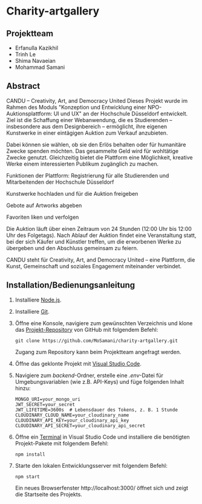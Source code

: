 # Charity-artgallery

## Projektteam

- Erfanulla Kazikhil
- Trinh Le
- Shima Navaeian
- Mohammad Samani

## Abstract

CANDU – Creativity, Art, and Democracy United
Dieses Projekt wurde im Rahmen des Moduls "Konzeption und Entwicklung einer NPO-Auktionsplattform: UI und UX" an der Hochschule Düsseldorf entwickelt. Ziel ist die Schaffung einer Webanwendung, die es Studierenden – insbesondere aus dem Designbereich – ermöglicht, ihre eigenen Kunstwerke in einer eintägigen Auktion zum Verkauf anzubieten.

Dabei können sie wählen, ob sie den Erlös behalten oder für humanitäre Zwecke spenden möchten. Das gesammelte Geld wird für wohltätige Zwecke genutzt. Gleichzeitig bietet die Plattform eine Möglichkeit, kreative Werke einem interessierten Publikum zugänglich zu machen.

Funktionen der Plattform:
Registrierung für alle Studierenden und Mitarbeitenden der Hochschule Düsseldorf

Kunstwerke hochladen und für die Auktion freigeben

Gebote auf Artworks abgeben

Favoriten liken und verfolgen

Die Auktion läuft über einen Zeitraum von 24 Stunden (12:00 Uhr bis 12:00 Uhr des Folgetags). Nach Ablauf der Auktion findet eine Veranstaltung statt, bei der sich Käufer und Künstler treffen, um die erworbenen Werke zu übergeben und den Abschluss gemeinsam zu feiern.

CANDU steht für Creativity, Art, and Democracy United – eine Plattform, die Kunst, Gemeinschaft und soziales Engagement miteinander verbindet.

## Installation/Bedienungsanleitung

1. Installiere [Node.js](https://nodejs.org/en/).

2. Installiere [Git](https://git-scm.com/downloads).

3. Öffne eine Konsole, navigiere zum gewünschten Verzeichnis und klone das [Projekt-Repository](https://github.com/MoSamani/charity-artgallery) von GitHub mit folgendem Befehl:

   ```
   git clone https://github.com/MoSamani/charity-artgallery.git
   ```

   Zugang zum Repository kann beim Projektteam angefragt werden.

4. Öffne das geklonte Projekt mit [Visual Studio Code](https://code.visualstudio.com/).

5. Navigiere zum _backend_-Ordner, erstelle eine _.env_-Datei für Umgebungsvariablen (wie z.B. API-Keys) und füge folgenden Inhalt hinzu:

   ```
   MONGO_URI=your_mongo_uri
   JWT_SECRET=your_secret
   JWT_LIFETIME=3600s  # Lebensdauer des Tokens, z. B. 1 Stunde
   CLOUDINARY_CLOUD_NAME=your_cloudinary_name
   CLOUDINARY_API_KEY=your_cloudinary_api_key
   CLOUDINARY_API_SECRET=your_cloudinary_api_secret

   ```

6. Öffne ein [Terminal](https://code.visualstudio.com/docs/terminal/basics) in Visual Studio Code und installiere die benötigten Projekt-Pakete mit folgendem Befehl:

   ```
   npm install
   ```

7. Starte den lokalen Entwicklungsserver mit folgendem Befehl:
   ```
   npm start
   ```
   Ein neues Browserfenster http://localhost:3000/ öffnet sich und zeigt die Startseite des Projekts.
